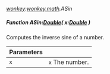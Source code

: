 _[wonkey](../../modules/wonkey/wonkey-module.md):[wonkey.math](../../modules/wonkey/wonkey-math.md).ASin_
##### Function ASin:[Double](../../modules/wonkey/wonkey-types-double.md)( x:[Double](../../modules/wonkey/wonkey-types-double.md) )
Computes the inverse sine of a number.

| Parameters |    |
|:-----------|:---|
| ``x`` | `x` The number. |
